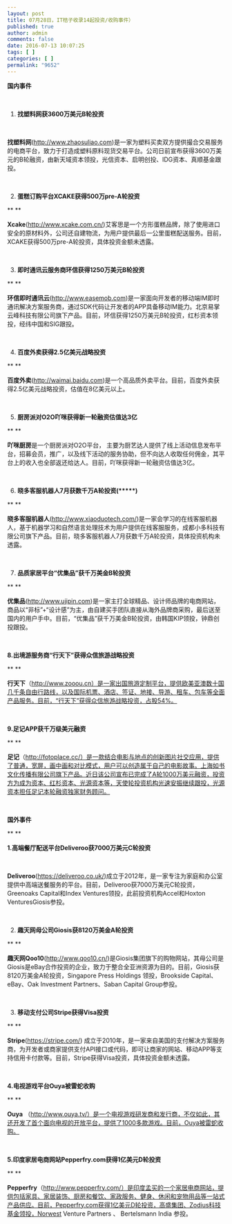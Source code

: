 ```yaml
---
layout: post
title: 07月28日，IT桔子收录14起投资/收购事件）
published: true
author: admin
comments: false
date: 2016-07-13 10:07:25
tags: [ ]
categories: [ ]
permalink: "9652"
---
```

**国内事件**

&nbsp;

1. **找塑料网获3600万美元B轮投资**

&nbsp;

**找塑料网**(http://www.zhaosuliao.com)是一家为塑料买卖双方提供撮合交易服务的电商平台，致力于打造成塑料原料现货交易平台。公司日前宣布获得3600万美元的B轮融资，由新天域资本领投，光信资本、启明创投、IDG资本、真顺基金跟投。

&nbsp;

2. **蛋糕订购平台XCAKE获得500万pre-A轮投资**

** **

**Xcake**(http://www.xcake.com.cn/)艾客思是一个方形蛋糕品牌，除了使用进口安全的原材料外，公司还自建物流，为用户提供最后一公里蛋糕配送服务。目前，XCAKE获得500万pre-A轮投资，具体投资金额未透露。

&nbsp;

3. **即时通讯云服务商环信获得1250万美元B轮投资**

** **

**环信即时通讯云**(http://www.easemob.com)是一家面向开发者的移动端IM即时通讯解决方案服务商，通过SDK代码让开发者的APP具备移动IM能力。北京易掌云峰科技有限公司旗下产品。目前，环信获得1250万美元B轮投资，红杉资本领投，经纬中国和SIG跟投。

&nbsp;

4. **百度外卖获得2.5亿美元战略投资**

** **

**百度外卖**(http://waimai.baidu.com)是一个高品质外卖平台。目前，百度外卖获得2.5亿美元战略投资，估值在8亿美元以上。

&nbsp;

5. **厨房派对O2O吖咪获得新一轮融资估值达3亿**

** **

**吖咪厨房**是一个厨房派对O2O平台， 主要为厨艺达人提供了线上活动信息发布平台，招募会员，推广，以及线下活动的服务协助，但不向达人收取任何佣金，其平台上的收入也全部返还给达人。目前，吖咪获得新一轮融资估值达3亿。

&nbsp;

6. **晓多客服机器人7月获数千万A轮投资(\*****)**

** **

**晓多客服机器人**(http://www.xiaoduotech.com/)是一家会学习的在线客服机器人，基于机器学习和自然语言处理技术为用户提供在线客服服务，成都小多科技有限公司旗下产品。目前，晓多客服机器人7月获数千万A轮投资，具体投资机构未透露。

&nbsp;

7. **品质家居平台“优集品”获千万美金B轮投资**

** **

**优集品**(http://www.ujipin.com)是一家主打全球精品、设计师品牌的电商网站，商品以“非标”+“设计感”为主，由自建买手团队直接从海外品牌商采购，最后送至国内的用户手中。目前，“优集品”获千万美金B轮投资，由韩国KIP领投，钟鼎创投跟投。

&nbsp;

**8.出境游服务商“行天下”获得众信旅游战略投资**

** **

**行天下**（http://www.zooou.cn）是一家出国旅游定制平台，提供欧美亚澳数十国几千条自由行路线，以及国际机票、酒店、签证、地接、导游、租车、包车等全面产品服务。目前，“行天下”获得众信旅游战略投资，占股54%。

&nbsp;

**9.足记APP获千万级美元融资**

** **

**足记**（http://fotoplace.cc/）是一款结合电影与地点的创新图片社交应用，提供了普通，宽屏，画中画和对比模式，用户可以创造属于自己的电影故事。上海如书文化传播有限公司旗下产品。近日该公司宣布已完成了A轮1000万美元融资，投资方为成为资本、红杉资本、光源资本等，天使轮投资机构光速安振继续跟投，光源资本担任足记本轮融资独家财务顾问。

&nbsp;

**国外事件**

** **

**1.高端餐厅配送平台Deliveroo获7000万美元C轮投资**

&nbsp;

**Deliveroo**(https://deliveroo.co.uk/)成立于2012年，是一家专注为家庭和办公室提供中高端送餐服务的平台。目前，Deliveroo获7000万美元C轮投资，Greenoaks Capital和Index Ventures领投，此前投资机构Accel和Hoxton VenturesGiosis参投。

&nbsp;

2. **趣天网母公司Giosis获8120万美金A轮投资**

** **

**趣天网Qoo10**(http://www.qoo10.cn/)是Giosis集团旗下的购物网站，其母公司是Giosis是eBay合作投资的企业，致力于整合全亚洲资源为目的。目前，Giosis获8120万美金A轮投资，Singapore Press Holdings 领投，Brookside Capital、eBay、Oak Investment Partners、Saban Capital Group参投。

&nbsp;

3. **移动支付公司Stripe获得Visa投资**

** **

**Stripe**(https://stripe.com/) 成立于2010年，是一家来自美国的支付解决方案服务商，为开发者或商家提供支付API接口或代码，即可让商家的网站、移动APP等支持信用卡付款等。目前，Stripe获得Visa投资，具体投资金额未透露。

&nbsp;

**4.电视游戏平台Ouya被雷蛇收购**

** **

**Ouya** （http://www.ouya.tv/）是一个电视游戏研发商和发行商，不仅如此，其还开发了首个面向电视的开放平台，提供了1000多款游戏。目前，Ouya被雷蛇收购。

&nbsp;

**5.印度家居电商网站Pepperfry.com获得1亿美元D轮投资**

** **

**Pepperfry**（http://www.pepperfry.com/）是印度孟买的一个家居电商网站，提供包括家具、家居装饰、厨房和餐饮、家政服务、健身、休闲和宠物用品等一站式产品供应。目前，Pepperfry.com获得1亿美元D轮投资，高盛集团、Zodius科技基金领投，Norwest Venture Partners 、 Bertelsmann India 参投。